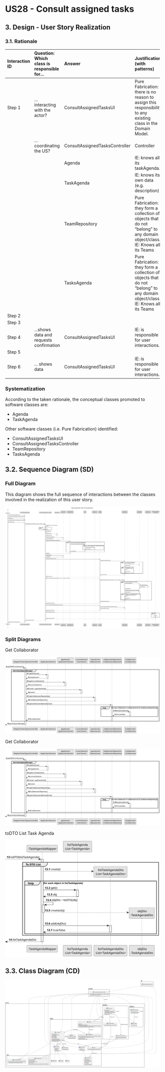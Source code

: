 # US28 - Consult assigned tasks

## 3. Design - User Story Realization

### 3.1. Rationale

| Interaction ID | Question: Which class is responsible for... | Answer                         | Justification (with patterns)                                                                                                   |
|:---------------|:--------------------------------------------|:-------------------------------|:--------------------------------------------------------------------------------------------------------------------------------|
| Step 1  		     | 	... interacting with the actor?            | ConsultAssignedTasksUI         | Pure Fabrication: there is no reason to assign this responsibility to any existing class in the Domain Model.                   |
| 			  		        | 	... coordinating the US?                   | ConsultAssignedTasksController | Controller                                                                                                                      |
| 			  		        | 	                                           | Agenda                         | IE: knows all its taskAgenda.                                                                                                   |
| 			  		        | 							                                     | TaskAgenda                     | IE: knows its own data (e.g. description)                                                                                       |
| 			  		        | 							                                     | TeamRepository                 | Pure Fabrication: they form a collection of objects that do not “belong” to any domain object/class.<br>IE: Knows all its Teams |
| 			  		        | 	                                           | TasksAgenda                    | Pure Fabrication: they form a collection of objects that do not “belong” to any domain object/class.<br>IE: Knows all its Teams |
| Step 2         |                                             |                                |                                                                                                                                 |
| Step 3  		     | 	                                           |                                |                                                                                                                                 |
| Step 4         | ...shows data and requests confirmation     | ConsultAssignedTasksUI         | IE: is responsible for user interactions.                                                                                       |
| Step 5  		     |                                             |                                |                                                                                                                                 |
| Step 6  		     | 	... shows data                             | ConsultAssignedTasksUI         | IE: is responsible for user interactions.                                                                                       | 

### Systematization ##

According to the taken rationale, the conceptual classes promoted to software classes are:

* Agenda
* TaskAgenda

Other software classes (i.e. Pure Fabrication) identified:

* ConsultAssignedTasksUI
* ConsultAssignedTasksController
* TeamRepository
* TasksAgenda

## 3.2. Sequence Diagram (SD)

### Full Diagram

This diagram shows the full sequence of interactions between the classes involved in the realization of this user story.

![Sequence Diagram - Full](svg/us28-sequence-diagram.svg)

### Split Diagrams

Get Collaborator

![Sequence Diagram - Split Manager](../../us20/03.design/svg/us20-partial-sequence-diagram-get-GSM.svg)

Get Collaborator

![Sequence Diagram - Split Manager](../../us20/03.design/svg/us20-partial-sequence-diagram-get-GSM.svg)

toDTO List Task Agenda

![Sequence Diagram - toDTO List Task Agenda](../../us23/03.design/svg/us23-partial-sequence-diagram-DTO-TaskAgenda.svg)

## 3.3. Class Diagram (CD)

![Class Diagram](svg/us28-class-diagram.svg)